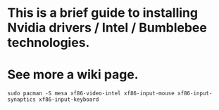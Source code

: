 # This is a brief guide to installing Nvidia drivers / Intel / Bumblebee technologies.
# See more a wiki page.
`sudo pacman -S mesa xf86-video-intel xf86-input-mouse xf86-input-synaptics xf86-input-keyboard`

